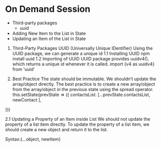 # On Demand Session

- Third-party packages
  - uuid
- Adding New Item to the List in State
- Updating an Item of the List in State
1. Third-Party Packages
UUID (Universally Unique IDentifier)
Using the UUID package, we can generate a unique id
1.1 Installing UUID
   npm install uuid
1.2 Importing of UUID
UUID package provides uuidv4(), which returns a unique id whenever it is called.
  import {v4 as uuidv4} from 'uuid'

2. Best Practice
The state should be immutable. We shouldn’t update the array/object directly.
The best practice is to create a new array/object from the array/object in the previous state using the spread operator.
    this.setState(prevState => ({
  contactsList: [...prevState.contactsList, newContact ],

}))


2.1 Updating a Property of an Item inside List
We should not update the property of a list item directly. To update the property of a list item, we should create a new object and return it to the list.

Syntax:{...object, newItem}
